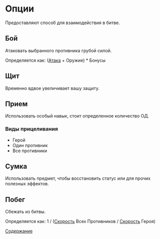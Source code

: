 # Опции

Предоставляют способ для взаимодействия в битве.

## Бой

Атаковать выбранного противника грубой силой.

Определяется как: ([Атака](https://github.com/Alexxx180/Desert-Rage/blob/help/Manual/Status/Stats/README.ru-RU.md#%D0%B0%D1%82%D0%B0%D0%BA%D0%B0) + Оружие) * Бонусы

## Щит

Временно вдвое увеличивает вашу защиту.

## Прием

Использовать особый навык, стоит определенное количество ОД.

### Виды прицеливания

- Герой
- Один противник
- Все противники

## Сумка

Использовать предмет, чтобы восстановить статус или для прочих полезных эффектов.

## Побег

Сбежать из битвы.

Определяется как: 1 / ([Скорость](https://github.com/Alexxx180/Desert-Rage/blob/help/Manual/Status/Stats/README.ru-RU.md#%D1%81%D0%BA%D0%BE%D1%80%D0%BE%D1%81%D1%82%D1%8C) Всех Противников / [Скорость](https://github.com/Alexxx180/Desert-Rage/blob/help/Manual/Status/Stats/README.ru-RU.md#%D1%81%D0%BA%D0%BE%D1%80%D0%BE%D1%81%D1%82%D1%8C) Героя)

[Содержание](https://github.com/Alexxx180/Desert-Rage/blob/help/Manual/README.ru-RU.md)
